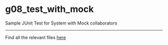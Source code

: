 # g08_test_with_mock

Sample JUnit Test for System with Mock collaborators
____________
Find all the relevant files [here](https://github.com/EliDll/g08_test_with_mock/tree/main/src/main/java)

